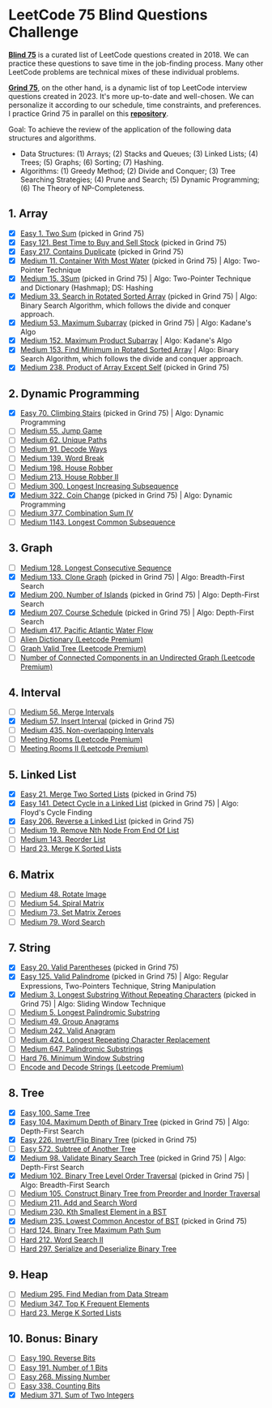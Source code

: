 # LeetCode 75 Blind Questions Challenge

[**Blind 75**](https://www.teamblind.com/post/New-Year-Gift---Curated-List-of-Top-75-LeetCode-Questions-to-Save-Your-Time-OaM1orEU) is a curated list of LeetCode questions created in 2018. We can practice these questions to save time in the job-finding process. Many other LeetCode problems are technical mixes of these individual problems.

[**Grind 75**](https://www.techinterviewhandbook.org/grind75/about), on the other hand, is a dynamic list of top LeetCode interview questions created in 2023. It's more up-to-date and well-chosen. We can personalize it according to our schedule, time constraints, and preferences. I practice Grind 75 in parallel on this [**repository**](https://github.com/open-minded13/2023_LeetCode_Grind_75_Questions_Challenge).

Goal: To achieve the review of the application of the following data structures and algorithms.

- Data Structures: (1) Arrays; (2) Stacks and Queues; (3) Linked Lists; (4) Trees; (5) Graphs; (6) Sorting; (7) Hashing.
- Algorithms: (1) Greedy Method; (2) Divide and Conquer; (3) Tree Searching Strategies; (4) Prune and Search; (5) Dynamic Programming; (6) The Theory of NP-Completeness.

## 1. Array

- [x] [Easy 1. Two Sum](https://leetcode.com/problems/two-sum/) (picked in Grind 75)
- [x] [Easy 121. Best Time to Buy and Sell Stock](https://leetcode.com/problems/best-time-to-buy-and-sell-stock/) (picked in Grind 75)
- [x] [Easy 217. Contains Duplicate](https://leetcode.com/problems/contains-duplicate/) (picked in Grind 75)
- [x] [Medium 11. Container With Most Water](https://leetcode.com/problems/container-with-most-water/) (picked in Grind 75) | Algo: Two-Pointer Technique
- [x] [Medium 15. 3Sum](https://leetcode.com/problems/3sum/) (picked in Grind 75) | Algo: Two-Pointer Technique and Dictionary (Hashmap); DS: Hashing
- [x] [Medium 33. Search in Rotated Sorted Array](https://leetcode.com/problems/search-in-rotated-sorted-array/) (picked in Grind 75) | Algo: Binary Search Algorithm, which follows the divide and conquer approach.
- [x] [Medium 53. Maximum Subarray](https://leetcode.com/problems/maximum-subarray/) (picked in Grind 75) | Algo: Kadane's Algo
- [x] [Medium 152. Maximum Product Subarray](https://leetcode.com/problems/maximum-product-subarray/) | Algo: Kadane's Algo
- [x] [Medium 153. Find Minimum in Rotated Sorted Array](https://leetcode.com/problems/find-minimum-in-rotated-sorted-array/) | Algo: Binary Search Algorithm, which follows the divide and conquer approach.
- [x] [Medium 238. Product of Array Except Self](https://leetcode.com/problems/product-of-array-except-self/) (picked in Grind 75)

## 2. Dynamic Programming

- [x] [Easy 70. Climbing Stairs](https://leetcode.com/problems/climbing-stairs/) (picked in Grind 75) | Algo: Dynamic Programming
- [ ] [Medium 55. Jump Game](https://leetcode.com/problems/jump-game/)
- [ ] [Medium 62. Unique Paths](https://leetcode.com/problems/unique-paths/)
- [ ] [Medium 91. Decode Ways](https://leetcode.com/problems/decode-ways/)
- [ ] [Medium 139. Word Break](https://leetcode.com/problems/word-break/)
- [ ] [Medium 198. House Robber](https://leetcode.com/problems/house-robber/)
- [ ] [Medium 213. House Robber II](https://leetcode.com/problems/house-robber-ii/)
- [ ] [Medium 300. Longest Increasing Subsequence](https://leetcode.com/problems/longest-increasing-subsequence/)
- [x] [Medium 322. Coin Change](https://leetcode.com/problems/coin-change/) (picked in Grind 75) | Algo: Dynamic Programming
- [ ] [Medium 377. Combination Sum IV](https://leetcode.com/problems/combination-sum-iv/)
- [ ] [Medium 1143. Longest Common Subsequence](https://leetcode.com/problems/longest-common-subsequence/)

## 3. Graph

- [ ] [Medium 128. Longest Consecutive Sequence](https://leetcode.com/problems/longest-consecutive-sequence/)
- [x] [Medium 133. Clone Graph](https://leetcode.com/problems/clone-graph/) (picked in Grind 75) | Algo: Breadth-First Search
- [x] [Medium 200. Number of Islands](https://leetcode.com/problems/number-of-islands/) (picked in Grind 75) | Algo: Depth-First Search
- [x] [Medium 207. Course Schedule](https://leetcode.com/problems/course-schedule/) (picked in Grind 75) | Algo: Depth-First Search
- [ ] [Medium 417. Pacific Atlantic Water Flow](https://leetcode.com/problems/pacific-atlantic-water-flow/)
- [ ] [Alien Dictionary (Leetcode Premium)](https://leetcode.com/problems/alien-dictionary/)
- [ ] [Graph Valid Tree (Leetcode Premium)](https://leetcode.com/problems/graph-valid-tree/)
- [ ] [Number of Connected Components in an Undirected Graph (Leetcode Premium)](https://leetcode.com/problems/number-of-connected-components-in-an-undirected-graph/)

## 4. Interval

- [ ] [Medium 56. Merge Intervals](https://leetcode.com/problems/merge-intervals/)
- [x] [Medium 57. Insert Interval](https://leetcode.com/problems/insert-interval/) (picked in Grind 75)
- [ ] [Medium 435. Non-overlapping Intervals](https://leetcode.com/problems/non-overlapping-intervals/)
- [ ] [Meeting Rooms (Leetcode Premium)](https://leetcode.com/problems/meeting-rooms/)
- [ ] [Meeting Rooms II (Leetcode Premium)](https://leetcode.com/problems/meeting-rooms-ii/)

## 5. Linked List

- [x] [Easy 21. Merge Two Sorted Lists](https://leetcode.com/problems/merge-two-sorted-lists/) (picked in Grind 75)
- [x] [Easy 141. Detect Cycle in a Linked List](https://leetcode.com/problems/linked-list-cycle/) (picked in Grind 75) | Algo: Floyd's Cycle Finding
- [x] [Easy 206. Reverse a Linked List](https://leetcode.com/problems/reverse-linked-list/) (picked in Grind 75)
- [ ] [Medium 19. Remove Nth Node From End Of List](https://leetcode.com/problems/remove-nth-node-from-end-of-list/)
- [ ] [Medium 143. Reorder List](https://leetcode.com/problems/reorder-list/)
- [ ] [Hard 23. Merge K Sorted Lists](https://leetcode.com/problems/merge-k-sorted-lists/)

## 6. Matrix

- [ ] [Medium 48. Rotate Image](https://leetcode.com/problems/rotate-image/)
- [ ] [Medium 54. Spiral Matrix](https://leetcode.com/problems/spiral-matrix/)
- [ ] [Medium 73. Set Matrix Zeroes](https://leetcode.com/problems/set-matrix-zeroes/)
- [ ] [Medium 79. Word Search](https://leetcode.com/problems/word-search/)

## 7. String

- [x] [Easy 20. Valid Parentheses](https://leetcode.com/problems/valid-parentheses/) (picked in Grind 75)
- [x] [Easy 125. Valid Palindrome](https://leetcode.com/problems/valid-palindrome/) (picked in Grind 75) | Algo: Regular Expressions, Two-Pointers Technique, String Manipulation
- [x] [Medium 3. Longest Substring Without Repeating Characters](https://leetcode.com/problems/longest-substring-without-repeating-characters/) (picked in Grind 75) | Algo: Sliding Window Technique
- [ ] [Medium 5. Longest Palindromic Substring](https://leetcode.com/problems/longest-palindromic-substring/)
- [ ] [Medium 49. Group Anagrams](https://leetcode.com/problems/group-anagrams/)
- [ ] [Medium 242. Valid Anagram](https://leetcode.com/problems/valid-anagram/)
- [ ] [Medium 424. Longest Repeating Character Replacement](https://leetcode.com/problems/longest-repeating-character-replacement/)
- [ ] [Medium 647. Palindromic Substrings](https://leetcode.com/problems/palindromic-substrings/)
- [ ] [Hard 76. Minimum Window Substring](https://leetcode.com/problems/minimum-window-substring/)
- [ ] [Encode and Decode Strings (Leetcode Premium)](https://leetcode.com/problems/encode-and-decode-strings/)

## 8. Tree

- [x] [Easy 100. Same Tree](https://leetcode.com/problems/same-tree/)
- [x] [Easy 104. Maximum Depth of Binary Tree](https://leetcode.com/problems/maximum-depth-of-binary-tree/) (picked in Grind 75) | Algo: Depth-First Search
- [x] [Easy 226. Invert/Flip Binary Tree](https://leetcode.com/problems/invert-binary-tree/) (picked in Grind 75)
- [ ] [Easy 572. Subtree of Another Tree](https://leetcode.com/problems/subtree-of-another-tree/)
- [x] [Medium 98. Validate Binary Search Tree](https://leetcode.com/problems/validate-binary-search-tree/) (picked in Grind 75) | Algo: Depth-First Search
- [x] [Medium 102. Binary Tree Level Order Traversal](https://leetcode.com/problems/binary-tree-level-order-traversal/) (picked in Grind 75) | Algo: Breadth-First Search
- [ ] [Medium 105. Construct Binary Tree from Preorder and Inorder Traversal](https://leetcode.com/problems/construct-binary-tree-from-preorder-and-inorder-traversal/)
- [ ] [Medium 211. Add and Search Word](https://leetcode.com/problems/add-and-search-word-data-structure-design/)
- [ ] [Medium 230. Kth Smallest Element in a BST](https://leetcode.com/problems/kth-smallest-element-in-a-bst/)
- [x] [Medium 235. Lowest Common Ancestor of BST](https://leetcode.com/problems/lowest-common-ancestor-of-a-binary-search-tree/) (picked in Grind 75)
- [ ] [Hard 124. Binary Tree Maximum Path Sum](https://leetcode.com/problems/binary-tree-maximum-path-sum/)
- [ ] [Hard 212. Word Search II](https://leetcode.com/problems/word-search-ii/)
- [ ] [Hard 297. Serialize and Deserialize Binary Tree](https://leetcode.com/problems/serialize-and-deserialize-binary-tree/)

## 9. Heap

- [ ] [Medium 295. Find Median from Data Stream](https://leetcode.com/problems/find-median-from-data-stream/)
- [ ] [Medium 347. Top K Frequent Elements](https://leetcode.com/problems/top-k-frequent-elements/)
- [ ] [Hard 23. Merge K Sorted Lists](https://leetcode.com/problems/merge-k-sorted-lists/)

## 10. Bonus: Binary

- [ ] [Easy 190. Reverse Bits](https://leetcode.com/problems/reverse-bits/)
- [ ] [Easy 191. Number of 1 Bits](https://leetcode.com/problems/number-of-1-bits/)
- [ ] [Easy 268. Missing Number](https://leetcode.com/problems/missing-number/)
- [ ] [Easy 338. Counting Bits](https://leetcode.com/problems/counting-bits/)
- [x] [Medium 371. Sum of Two Integers](https://leetcode.com/problems/sum-of-two-integers/)
